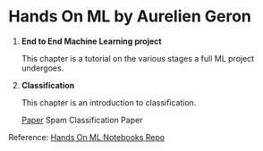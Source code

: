 # Hands On ML by Aurelien Geron
<ol>
	<li>
		<strong>End to End Machine Learning project</strong>
		<p>
			This chapter is a tutorial on the various stages a full ML project undergoes.
		</p>
	</li>
	<li>
		<strong>Classification</strong>
		<p>
			This chapter is an introduction to classification.
		</p>
		<p><a href="https://github.com/Zeddling/Hands_On_ML/tree/main/Classification/exercises/spam_classification/Spam_Classification">Paper</a> Spam Classification Paper</p>
	</li>
</ol>

<p>Reference: <a href="https://github.com/ageron/handson-ml2">Hands On ML Notebooks Repo</a></p>
